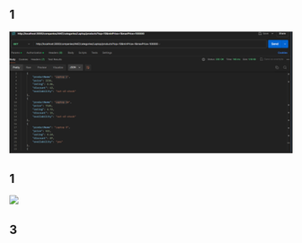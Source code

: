 ## 1
<img src="./output/Screenshot 2024-06-08 124558.png">

## 1
<img src="./output/Screenshot 2024-06-08 124559.png">

## 3
